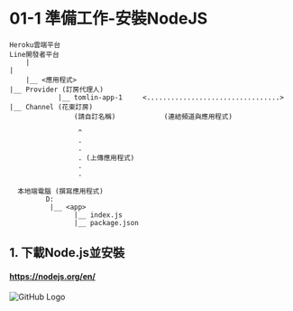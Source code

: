 # 01-1 準備工作-安裝NodeJS
              

```
Heroku雲端平台                                                      Line開發者平台
    |                                                                    |
    |__ <應用程式>                                                        |__ Provider (訂房代理人)
            |__ tomlin-app-1     <.................................>            |__ Channel (花東訂房)       
                (請自訂名稱)            (連結頻道與應用程式)                               

                 ^                
                 .
                 .
                 . (上傳應用程式)
                 .
                 .
      
  本地端電腦 (撰寫應用程式)
         D:
          |__ <app>
                |__ index.js
                |__ package.json
```
  

## 1. 下載Node.js並安裝

#### https://nodejs.org/en/
![GitHub Logo](/imgs/a1-1-1.jpg)

